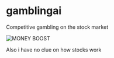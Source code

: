 # gamblingai
Competitive gambling on the stock market

![MONEY BOOST](https://github.com/user-attachments/assets/85492972-bd17-471f-9819-ae7648d27682)

Also i have no clue on how stocks work
